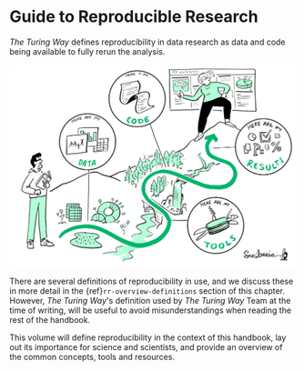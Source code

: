 # Guide to Reproducible Research

_The Turing Way_ defines reproducibility in data research as data and code being available to fully rerun the analysis.

![](../figures/reproducibility.jpg)

There are several definitions of reproducibility in use, and we discuss these in more detail in the {ref}`rr-overview-definitions` section of this chapter.
However, _The Turing Way_'s definition used by _The Turing Way_ Team at the time of writing, will be useful to avoid misunderstandings when reading the rest of the handbook.

This volume will define reproducibility in the context of this handbook, lay out its importance for science and scientists, and provide an overview of the common concepts, tools and resources.
